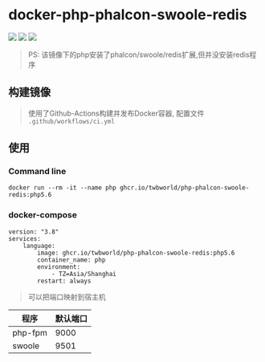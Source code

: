 
**docker-php-phalcon-swoole-redis**
===========

[![](https://img.shields.io/badge/docker-php%2d-phalcon%2d-swoole%2d-redis-099cec?logo=docker)](https://hub.docker.com/r/twbworld/php-phalcon-swoole-redis)
[![](https://img.shields.io/github/license/twbworld/docker-php-phalcon-swoole-redis)](https://github.com/twbworld/docker-php-phalcon-swoole-redis/blob/php-5.6/LICENSE)
[![](https://github.com/twbworld/docker-php-phalcon-swoole-redis/workflows/ci/badge.svg?branch=php-5.6)](https://github.com/twbworld/docker-php-phalcon-swoole-redis/actions)

> PS: 该镜像下的php安装了phalcon/swoole/redis扩展,但并没安装redis程序


## 构建镜像

> 使用了Github-Actions构建并发布Docker容器, 配置文件 `.github/workflows/ci.yml`

## 使用

### Command line
```shell
docker run --rm -it --name php ghcr.io/twbworld/php-phalcon-swoole-redis:php5.6
```

### docker-compose

```shell
version: "3.8"
services:
    language:
        image: ghcr.io/twbworld/php-phalcon-swoole-redis:php5.6
        container_name: php
        environment:
            - TZ=Asia/Shanghai
        restart: always
```

> 可以把端口映射到宿主机

| 程序 | 默认端口 |
| ---- | ---- |
| php-fpm | 9000 |
| swoole | 9501 |

